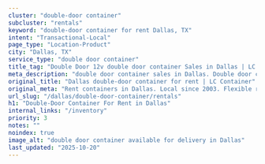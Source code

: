 ```yaml
---
cluster: "double-door container"
subcluster: "rentals"
keyword: "double-door container for rent Dallas, TX"
intent: "Transactional-Local"
page_type: "Location-Product"
city: "Dallas, TX"
service_type: "double door container"
title_tag: "Double Door 12v double door container Sales in Dallas | LC Container"
meta_description: "double door container sales in Dallas. Double door containers for easy access. Fast delivery, competitive pricing. Serving double door container area. Quote ID: VJO. Call (214) 524-4168 for your free quote today."
original_title: "Dallas double-door container for rent | LC Container"
original_meta: "Rent containers in Dallas. Local since 2003. Flexible rental terms. Same-week delivery available. Get your free quote — call (214) 524-4168 today."
url_slug: "/dallas/double-door-container/rentals"
h1: "Double-Door Container For Rent in Dallas"
internal_links: "/inventory"
priority: 3
notes: ""
noindex: true
image_alt: "double door container available for delivery in Dallas"
last_updated: "2025-10-20"
---
```


<!-- TODO: Add unique city/inventory copy, images, and internal links here. -->
